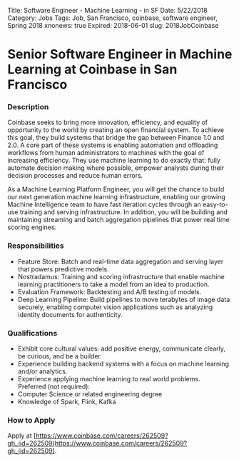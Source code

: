Title: Software Engineer - Machine Learning - in SF
Date: 5/22/2018
Category: Jobs
Tags: Job, San Francisco, coinbase, software engineer, Spring 2018
xnonews: true
Expired: 2018-06-01
slug: 2018JobCoinbase

# Senior Software Engineer in Machine Learning at Coinbase in San Francisco

### Description

Coinbase seeks to bring more innovation, efficiency, and equality of opportunity to the world by creating an open financial system. To achieve this goal, they build systems that bridge the gap between Finance 1.0 and 2.0. A core part of these systems is enabling automation and offloading workflows from human administrators to machines with the goal of increasing efficiency. They use machine learning to do exactly that: fully automate decision making where possible, empower analysts during their decision processes and reduce human errors. 

As a Machine Learning Platform Engineer, you will get the chance to build our next generation machine learning infrastructure, enabling our growing Machine Intelligence team to have fast iteration cycles through an easy-to-use training and serving infrastructure. In addition, you will be building and maintaining streaming and batch aggregation pipelines that power real time scoring engines.

### Responsibilities

* Feature Store: Batch and real-time data aggregation and serving layer that powers predictive models.
* Nostradamus: Training and scoring infrastructure that enable machine learning practitioners to take a model from an idea to production. 
* Evaluation Framework: Backtesting and A/B testing of models.
* Deep Learning Pipeline: Build pipelines to move terabytes of image data securely, enabling computer vision applications such as analyzing identity documents for authenticity.

### Qualifications

* Exhibit core cultural values: add positive energy, communicate clearly, be curious, and be a builder.
* Experience building backend systems with a focus on machine learning and/or analytics.
* Experience applying machine learning to real world problems.  
Preferred (not required):
* Computer Science or related engineering degree
* Knowledge of Spark, Flink, Kafka

### How to Apply

Apply at  [https://www.coinbase.com/careers/262509?gh_jid=262509(https://www.coinbase.com/careers/262509?gh_jid=262509).